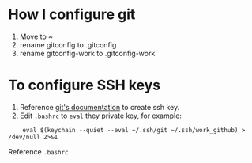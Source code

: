 # How I configure git

1. Move to ~
1. rename gitconfig to .gitconfig
1. rename gitconfig-work to .gitconfig-work

# To configure SSH keys

1. Reference [git's documentation](https://docs.github.com/en/authentication/connecting-to-github-with-ssh/generating-a-new-ssh-key-and-adding-it-to-the-ssh-agent) to create ssh key.
1. Edit `.bashrc` to `eval` they private key, for example:
```
    eval $(keychain --quiet --eval ~/.ssh/git ~/.ssh/work_github) > /dev/null 2>&1
```
Reference `.bashrc`
